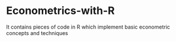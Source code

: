# Econometrics-with-R
It contains pieces of code in R which implement basic econometric concepts and techniques
